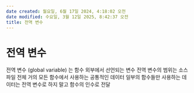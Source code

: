 ```yaml
---
date created: 월요일, 6월 17일 2024, 4:18:02 오전
date modified: 수요일, 3월 12일 2025, 8:42:37 오전
title: 전역 변수
---
```


# 전역 변수

전역 변수 (global variable) 는 함수 외부에서 선언되는 변수
전역 변수의 범위는 소스 파일 전체
거의 모든 함수에서 사용하는 공통적인 데이터
일부의 함수들만 사용하는 데이터는 전역 변수로 하지 말고 함수의 인수로 전달
